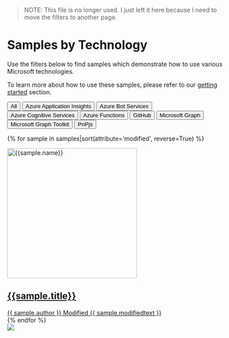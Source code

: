 > NOTE: This file is no longer used. I just left it here because I need to move the filters to another page.

# Samples by Technology

Use the filters below to find samples which demonstrate how to use various Microsoft technologies.

To learn more about how to use these samples, please refer to our [getting started](../gettingstarted/index.md) section.

 <div class="well">
  <div class="button-group filters-button-group">
   <button class="button is-checked" data-filter="hasTech">All</button>
<button class="button" data-filter="hasInsights">Azure Application Insights</button>
<button class="button" data-filter="hasBot">Azure Bot Services</button>
<button class="button" data-filter="[data-technology*='AzureCognitiveServices']">Azure Cognitive Services</button>
<button class="button" data-filter="hasFunctions">Azure Functions</button>
<button class="button" data-filter="hasGitHub">GitHub</button>
<button class="button" data-filter="[data-technology*='MSGraph']">Microsoft Graph</button>
<button class="button" data-filter="[data-technology*='MGT']">Microsoft Graph Toolkit</button>
<button class="button" data-filter="hasPnPjs">PnPjs</button>
  </div>
</div>

<div class="grid">

{% for sample in samples|sort(attribute='modified', reverse=True) %}

<div class="sample-item" data-framework="{{sample.framework}}" data-spfx="{{sample.spfx}}" data-modified="{{sample.modified}}" data-title="{{ sample.title }}" data-thumbnail="{{sample.thumbnail}}" data-technology={{sample.technology}}>
  <div class="sample">
    <div class="sample-video"><i class="ms-Icon ms-Icon--VideoSolid" aria-hidden="true"></i></div>
    <div class="sample-img">
      <a class="sample-link"
        href="{{sample.url}}"
        title="{{sample.summary}}">
        <picture>
          <img src="../../img/thumbnails/sm/{{ sample.name }}.png" width="302" alt="{{sample.name}}" data-fullsize="{{sample.thumbnail}}" data-orig="../../img/thumbnails/sm/{{ sample.name }}.png"/>
        </picture>
      </a>
    </div>
  </div>
      <a href="{{sample.url}}"
      title="{{ sample.summary }}">
  <h2 class="name">
      {{sample.title}}</h2>
      <div class="sample-activity">
  <span class="author" title="{{ sample.author }}">{{ sample.author }}</span>
  <span class="modified">Modified {{ sample.modifiedtext }}</span>
  </div>
  </a>

</div>
    {% endfor %}
</div>

<img src="https://telemetry.sharepointpnp.com/sp-dev-fx-webparts/docs/samples/year" />